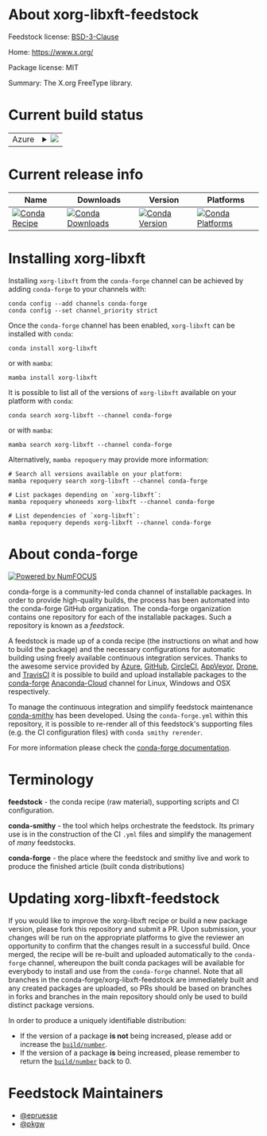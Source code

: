About xorg-libxft-feedstock
===========================

Feedstock license: [BSD-3-Clause](https://github.com/conda-forge/xorg-libxft-feedstock/blob/main/LICENSE.txt)

Home: https://www.x.org/

Package license: MIT

Summary: The X.org FreeType library.

Current build status
====================


<table>
    
  <tr>
    <td>Azure</td>
    <td>
      <details>
        <summary>
          <a href="https://dev.azure.com/conda-forge/feedstock-builds/_build/latest?definitionId=2189&branchName=main">
            <img src="https://dev.azure.com/conda-forge/feedstock-builds/_apis/build/status/xorg-libxft-feedstock?branchName=main">
          </a>
        </summary>
        <table>
          <thead><tr><th>Variant</th><th>Status</th></tr></thead>
          <tbody><tr>
              <td>linux_64</td>
              <td>
                <a href="https://dev.azure.com/conda-forge/feedstock-builds/_build/latest?definitionId=2189&branchName=main">
                  <img src="https://dev.azure.com/conda-forge/feedstock-builds/_apis/build/status/xorg-libxft-feedstock?branchName=main&jobName=linux&configuration=linux%20linux_64_" alt="variant">
                </a>
              </td>
            </tr><tr>
              <td>linux_aarch64</td>
              <td>
                <a href="https://dev.azure.com/conda-forge/feedstock-builds/_build/latest?definitionId=2189&branchName=main">
                  <img src="https://dev.azure.com/conda-forge/feedstock-builds/_apis/build/status/xorg-libxft-feedstock?branchName=main&jobName=linux&configuration=linux%20linux_aarch64_" alt="variant">
                </a>
              </td>
            </tr><tr>
              <td>linux_ppc64le</td>
              <td>
                <a href="https://dev.azure.com/conda-forge/feedstock-builds/_build/latest?definitionId=2189&branchName=main">
                  <img src="https://dev.azure.com/conda-forge/feedstock-builds/_apis/build/status/xorg-libxft-feedstock?branchName=main&jobName=linux&configuration=linux%20linux_ppc64le_" alt="variant">
                </a>
              </td>
            </tr><tr>
              <td>osx_64</td>
              <td>
                <a href="https://dev.azure.com/conda-forge/feedstock-builds/_build/latest?definitionId=2189&branchName=main">
                  <img src="https://dev.azure.com/conda-forge/feedstock-builds/_apis/build/status/xorg-libxft-feedstock?branchName=main&jobName=osx&configuration=osx%20osx_64_" alt="variant">
                </a>
              </td>
            </tr>
          </tbody>
        </table>
      </details>
    </td>
  </tr>
</table>

Current release info
====================

| Name | Downloads | Version | Platforms |
| --- | --- | --- | --- |
| [![Conda Recipe](https://img.shields.io/badge/recipe-xorg--libxft-green.svg)](https://anaconda.org/conda-forge/xorg-libxft) | [![Conda Downloads](https://img.shields.io/conda/dn/conda-forge/xorg-libxft.svg)](https://anaconda.org/conda-forge/xorg-libxft) | [![Conda Version](https://img.shields.io/conda/vn/conda-forge/xorg-libxft.svg)](https://anaconda.org/conda-forge/xorg-libxft) | [![Conda Platforms](https://img.shields.io/conda/pn/conda-forge/xorg-libxft.svg)](https://anaconda.org/conda-forge/xorg-libxft) |

Installing xorg-libxft
======================

Installing `xorg-libxft` from the `conda-forge` channel can be achieved by adding `conda-forge` to your channels with:

```
conda config --add channels conda-forge
conda config --set channel_priority strict
```

Once the `conda-forge` channel has been enabled, `xorg-libxft` can be installed with `conda`:

```
conda install xorg-libxft
```

or with `mamba`:

```
mamba install xorg-libxft
```

It is possible to list all of the versions of `xorg-libxft` available on your platform with `conda`:

```
conda search xorg-libxft --channel conda-forge
```

or with `mamba`:

```
mamba search xorg-libxft --channel conda-forge
```

Alternatively, `mamba repoquery` may provide more information:

```
# Search all versions available on your platform:
mamba repoquery search xorg-libxft --channel conda-forge

# List packages depending on `xorg-libxft`:
mamba repoquery whoneeds xorg-libxft --channel conda-forge

# List dependencies of `xorg-libxft`:
mamba repoquery depends xorg-libxft --channel conda-forge
```


About conda-forge
=================

[![Powered by
NumFOCUS](https://img.shields.io/badge/powered%20by-NumFOCUS-orange.svg?style=flat&colorA=E1523D&colorB=007D8A)](https://numfocus.org)

conda-forge is a community-led conda channel of installable packages.
In order to provide high-quality builds, the process has been automated into the
conda-forge GitHub organization. The conda-forge organization contains one repository
for each of the installable packages. Such a repository is known as a *feedstock*.

A feedstock is made up of a conda recipe (the instructions on what and how to build
the package) and the necessary configurations for automatic building using freely
available continuous integration services. Thanks to the awesome service provided by
[Azure](https://azure.microsoft.com/en-us/services/devops/), [GitHub](https://github.com/),
[CircleCI](https://circleci.com/), [AppVeyor](https://www.appveyor.com/),
[Drone](https://cloud.drone.io/welcome), and [TravisCI](https://travis-ci.com/)
it is possible to build and upload installable packages to the
[conda-forge](https://anaconda.org/conda-forge) [Anaconda-Cloud](https://anaconda.org/)
channel for Linux, Windows and OSX respectively.

To manage the continuous integration and simplify feedstock maintenance
[conda-smithy](https://github.com/conda-forge/conda-smithy) has been developed.
Using the ``conda-forge.yml`` within this repository, it is possible to re-render all of
this feedstock's supporting files (e.g. the CI configuration files) with ``conda smithy rerender``.

For more information please check the [conda-forge documentation](https://conda-forge.org/docs/).

Terminology
===========

**feedstock** - the conda recipe (raw material), supporting scripts and CI configuration.

**conda-smithy** - the tool which helps orchestrate the feedstock.
                   Its primary use is in the construction of the CI ``.yml`` files
                   and simplify the management of *many* feedstocks.

**conda-forge** - the place where the feedstock and smithy live and work to
                  produce the finished article (built conda distributions)


Updating xorg-libxft-feedstock
==============================

If you would like to improve the xorg-libxft recipe or build a new
package version, please fork this repository and submit a PR. Upon submission,
your changes will be run on the appropriate platforms to give the reviewer an
opportunity to confirm that the changes result in a successful build. Once
merged, the recipe will be re-built and uploaded automatically to the
`conda-forge` channel, whereupon the built conda packages will be available for
everybody to install and use from the `conda-forge` channel.
Note that all branches in the conda-forge/xorg-libxft-feedstock are
immediately built and any created packages are uploaded, so PRs should be based
on branches in forks and branches in the main repository should only be used to
build distinct package versions.

In order to produce a uniquely identifiable distribution:
 * If the version of a package **is not** being increased, please add or increase
   the [``build/number``](https://docs.conda.io/projects/conda-build/en/latest/resources/define-metadata.html#build-number-and-string).
 * If the version of a package **is** being increased, please remember to return
   the [``build/number``](https://docs.conda.io/projects/conda-build/en/latest/resources/define-metadata.html#build-number-and-string)
   back to 0.

Feedstock Maintainers
=====================

* [@epruesse](https://github.com/epruesse/)
* [@pkgw](https://github.com/pkgw/)


<!-- dummy commit to enable rerendering -->

